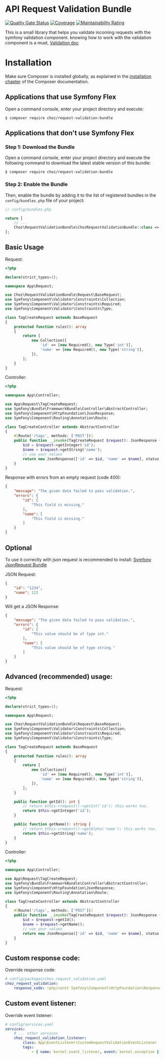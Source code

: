 # API Request Validation Bundle
[![Quality Gate Status](https://sonarcloud.io/api/project_badges/measure?project=ferchoz_request-validation-bundle&metric=alert_status)](https://sonarcloud.io/summary/new_code?id=ferchoz_request-validation-bundle)
[![Coverage](https://sonarcloud.io/api/project_badges/measure?project=ferchoz_request-validation-bundle&metric=coverage)](https://sonarcloud.io/summary/new_code?id=ferchoz_request-validation-bundle)
[![Maintainability Rating](https://sonarcloud.io/api/project_badges/measure?project=ferchoz_request-validation-bundle&metric=sqale_rating)](https://sonarcloud.io/summary/new_code?id=ferchoz_request-validation-bundle)

This is a small library that helps you validate incoming requests with the symfony validation component.
knowing how to work with the validation component is a must, [Validation doc](https://symfony.com/doc/current/validation/raw_values.html)

Installation
============

Make sure Composer is installed globally, as explained in the
[installation chapter](https://getcomposer.org/doc/00-intro.md)
of the Composer documentation.

Applications that use Symfony Flex
----------------------------------

Open a command console, enter your project directory and execute:

```console
$ composer require choz/request-validation-bundle
```

Applications that don't use Symfony Flex
----------------------------------------

### Step 1: Download the Bundle

Open a command console, enter your project directory and execute the
following command to download the latest stable version of this bundle:

```console
$ composer require choz/request-validation-bundle
```

### Step 2: Enable the Bundle

Then, enable the bundle by adding it to the list of registered bundles
in the `config/bundles.php` file of your project:

```php
// config/bundles.php

return [
    // ...
    Choz\RequestValidationBundle\ChozRequestValidationBundle::class => ['all' => true],
];
```

## Basic Usage

Request:
```php
<?php

declare(strict_types=1);

namespace App\Request;

use Choz\RequestValidationBundle\Request\BaseRequest;
use Symfony\Component\Validator\Constraints\Collection;
use Symfony\Component\Validator\Constraints\Required;
use Symfony\Component\Validator\Constraints\Type;

class TagCreateRequest extends BaseRequest
{
    protected function rules(): array
    {
        return [
            new Collection([
                'id' => [new Required(), new Type('int')],
                'name' => [new Required(), new Type('string')],
            ]),
        ];
    }
}
```

Controller:
```php
<?php 

namespace App\Controller;

use App\Request\TagCreateRequest;
use Symfony\Bundle\FrameworkBundle\Controller\AbstractController;
use Symfony\Component\HttpFoundation\JsonResponse;
use Symfony\Component\Routing\Annotation\Route;

class TagCreateController extends AbstractController
{
    #[Route('/tags', methods: ['POST'])]
    public function __invoke(TagCreateRequest $request): JsonResponse {
        $id = $request->getInteger('id');
        $name = $request->getString('name');
        // use your values
        return new JsonResponse(['id' => $id, 'name' => $name], status: JsonResponse::HTTP_CREATED);
    }
}
```

Response with errors from an empty request (code 400): 
```json
{
    "message": "The given data failed to pass validation.",
    "errors": {
        "id": [
            "This field is missing."
        ],
        "name": [
            "This field is missing."
        ]
    }
}
```

## Optional
To use it correctly with json request is recommended to install: [Symfony JsonRequest Bundle](https://github.com/symfony-bundles/json-request-bundle)

JSON Request: 
```json
{
    "id": "1234",
    "name": 123
}
```
Will get a JSON Response: 
```json
{
    "message": "The given data failed to pass validation.",
    "errors": {
        "id": [
            "This value should be of type int."
        ],
        "name": [
            "This value should be of type string."
        ]
    }
}
```

## Advanced (recommended) usage:

Request:
```php
<?php

declare(strict_types=1);

namespace App\Request;

use Choz\RequestValidationBundle\Request\BaseRequest;
use Symfony\Component\Validator\Constraints\Collection;
use Symfony\Component\Validator\Constraints\Required;
use Symfony\Component\Validator\Constraints\Type;

class TagCreateRequest extends BaseRequest
{
    protected function rules(): array
    {
        return [
            new Collection([
                'id' => [new Required(), new Type('int')],
                'name' => [new Required(), new Type('string')],
            ]),
        ];
    }

    public function getId(): int {
        // return $this->request()->getInt('id'); this works too.
        return $this->getInteger('id');
    }

    public function getName(): string {
        // return $this->request()->getAlpha('name'); this works too.
        return $this->getString('name');
    }
}
```

Controller:
```php
<?php 

namespace App\Controller;

use App\Request\TagCreateRequest;
use Symfony\Bundle\FrameworkBundle\Controller\AbstractController;
use Symfony\Component\HttpFoundation\JsonResponse;
use Symfony\Component\Routing\Annotation\Route;

class TagCreateController extends AbstractController
{
    #[Route('/tags', methods: ['POST'])]
    public function __invoke(TagCreateRequest $request): JsonResponse {
        $id = $request->getId();
        $name = $request->getName();
        // use your values
        return new JsonResponse(['id' => $id, 'name' => $name], status: JsonResponse::HTTP_CREATED);
    }
}
```

## Custom response code:
Override response code:
```yaml
# config/packages/choz_request_validation.yaml
choz_request_validation:
    response_code: !php/const Symfony\Component\HttpFoundation\Response::HTTP_UNPROCESSABLE_ENTITY # 422
```

## Custom event listener:
Override event listener:
```yaml
# config/services.yaml
services:
    # ... other services
    choz_request_validation_listener:
        class: App\EventListener\CustomRequestValidationEventListener
        tags:
            - { name: kernel.event_listener, event: kernel.exception }
```
